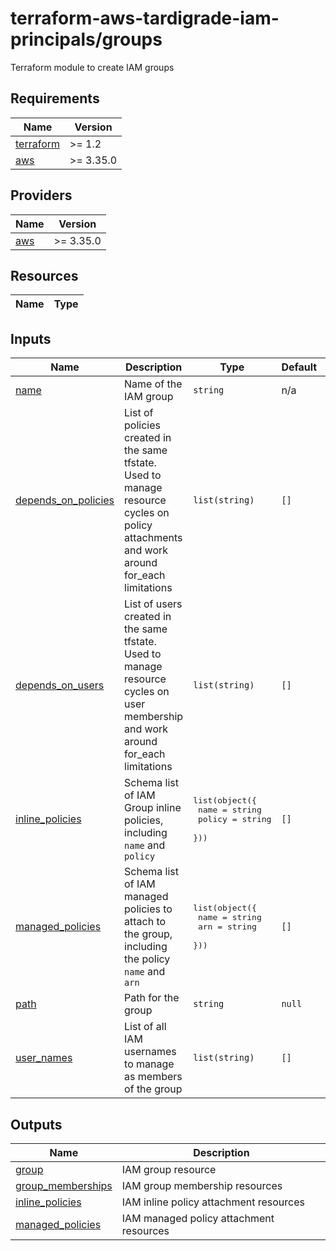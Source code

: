 # terraform-aws-tardigrade-iam-principals/groups

Terraform module to create IAM groups


<!-- BEGIN TFDOCS -->
## Requirements

| Name | Version |
|------|---------|
| <a name="requirement_terraform"></a> [terraform](#requirement\_terraform) | >= 1.2 |
| <a name="requirement_aws"></a> [aws](#requirement\_aws) | >= 3.35.0 |

## Providers

| Name | Version |
|------|---------|
| <a name="provider_aws"></a> [aws](#provider\_aws) | >= 3.35.0 |

## Resources

| Name | Type |
|------|------|

## Inputs

| Name | Description | Type | Default | Required |
|------|-------------|------|---------|:--------:|
| <a name="input_name"></a> [name](#input\_name) | Name of the IAM group | `string` | n/a | yes |
| <a name="input_depends_on_policies"></a> [depends\_on\_policies](#input\_depends\_on\_policies) | List of policies created in the same tfstate. Used to manage resource cycles on policy attachments and work around for\_each limitations | `list(string)` | `[]` | no |
| <a name="input_depends_on_users"></a> [depends\_on\_users](#input\_depends\_on\_users) | List of users created in the same tfstate. Used to manage resource cycles on user membership and work around for\_each limitations | `list(string)` | `[]` | no |
| <a name="input_inline_policies"></a> [inline\_policies](#input\_inline\_policies) | Schema list of IAM Group inline policies, including `name` and `policy` | <pre>list(object({<br>    name   = string<br>    policy = string<br>  }))</pre> | `[]` | no |
| <a name="input_managed_policies"></a> [managed\_policies](#input\_managed\_policies) | Schema list of IAM managed policies to attach to the group, including the policy `name` and `arn` | <pre>list(object({<br>    name = string<br>    arn  = string<br>  }))</pre> | `[]` | no |
| <a name="input_path"></a> [path](#input\_path) | Path for the group | `string` | `null` | no |
| <a name="input_user_names"></a> [user\_names](#input\_user\_names) | List of all IAM usernames to manage as members of the group | `list(string)` | `[]` | no |

## Outputs

| Name | Description |
|------|-------------|
| <a name="output_group"></a> [group](#output\_group) | IAM group resource |
| <a name="output_group_memberships"></a> [group\_memberships](#output\_group\_memberships) | IAM group membership resources |
| <a name="output_inline_policies"></a> [inline\_policies](#output\_inline\_policies) | IAM inline policy attachment resources |
| <a name="output_managed_policies"></a> [managed\_policies](#output\_managed\_policies) | IAM managed policy attachment resources |

<!-- END TFDOCS -->

